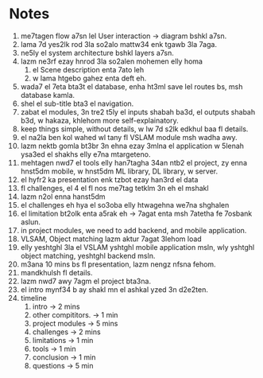 # Notes
1. me7tagen flow a7sn lel User interaction -> diagram bshkl a7sn. 
2. lama 7d yes2lk rod 3la so2alo mattw34 enk tgawb 3la 7aga.
3. ne5ly el system architecture bshkl layers a7sn. 
4. lazm ne3rf ezay hnrod 3la so2alen mohemen elly homa
   1. el Scene description enta 7ato leh
   2. w lama htgebo gahez enta deft eh.
5. wada7 el 7eta bta3t el database, enha ht3ml save lel routes bs, msh database kamla. 
6. shel el sub-title bta3 el navigation. 
7. zabat el modules, 3n tre2 t5ly el inputs shabah ba3d, el outputs shabah b3d, w hakaza, khlehom more self-explainatory. 
8. keep things simple, without details, w lw 7d s2lk edkhul baa fl details. 
9. el na2la ben kol wahed wl tany fl VSLAM module msh wadha awy. 
10. lazm nektb gomla bt3br 3n ehna ezay 3mlna el application w 5lenah ysa3ed el shakhs elly e7na mtargeteno.   
11. mehtagen nwd7 el tools elly han7tagha 34an ntb2 el project, zy enna hnst5dm mobile, w hnst5dm ML library, DL library, w server.
12. el hyfr2 ka presentation enk tzbot ezay han3rd el data 
13. fl challenges, el 4 el fl nos me7tag tetklm 3n eh el mshakl
14. lazm n2ol enna hanst5dm
15. el challenges eh hya el so3oba elly htwagehna we7na shghalen
16. el limitation bt2olk enta a5rak eh -> 7agat enta msh 7atetha fe 7osbank aslun. 
17. in project modules, we need to add backend, and mobile application. 
18. VLSAM, Object matching lazm aktur 7agat 3lehom load 
19. elly yeshtghl 3la el VSLAM yshtghl mobile application msln, wly yshtghl object matching, yeshtghl backend msln. 
20. m3ana 10 mins bs fl presentation, lazm nengz nfsna fehom. 
21. mandkhulsh fl details. 
22. lazm nwd7 awy 7agm el project bta3na. 
23. el intro mynf34 b ay shakl mn el ashkal yzed 3n d2e2ten. 
24. timeline 
    1.  intro -> 2 mins
    2.  other compititors. -> 1 min
    3.  project modules -> 5 mins
    4.  challenges -> 2 mins
    5.  limitations -> 1 min
    6.  tools -> 1 min
    7.  conclusion -> 1 min
    8.  questions -> 5 min